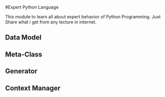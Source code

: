 #Expert Python Language

This module to learn all about expert behavior of Python Programming. 
Just Share what i get from any lecture in internet. 

## Data Model 


## Meta-Class


## Generator 


## Context Manager 